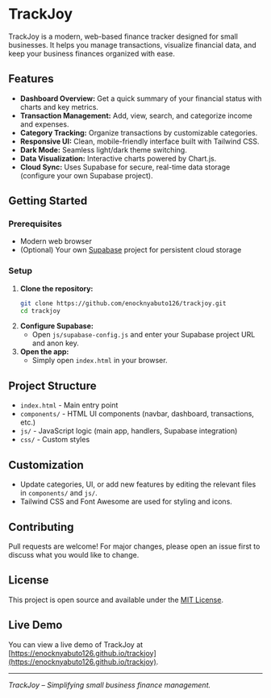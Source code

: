 # TrackJoy

TrackJoy is a modern, web-based finance tracker designed for small businesses. It helps you manage transactions, visualize financial data, and keep your business finances organized with ease.

## Features

- **Dashboard Overview:** Get a quick summary of your financial status with charts and key metrics.
- **Transaction Management:** Add, view, search, and categorize income and expenses.
- **Category Tracking:** Organize transactions by customizable categories.
- **Responsive UI:** Clean, mobile-friendly interface built with Tailwind CSS.
- **Dark Mode:** Seamless light/dark theme switching.
- **Data Visualization:** Interactive charts powered by Chart.js.
- **Cloud Sync:** Uses Supabase for secure, real-time data storage (configure your own Supabase project).

## Getting Started

### Prerequisites
- Modern web browser
- (Optional) Your own [Supabase](https://supabase.com/) project for persistent cloud storage

### Setup
1. **Clone the repository:**
   ```bash
   git clone https://github.com/enocknyabuto126/trackjoy.git
   cd trackjoy
   ```
2. **Configure Supabase:**
   - Open `js/supabase-config.js` and enter your Supabase project URL and anon key.
3. **Open the app:**
   - Simply open `index.html` in your browser.

## Project Structure

- `index.html` - Main entry point
- `components/` - HTML UI components (navbar, dashboard, transactions, etc.)
- `js/` - JavaScript logic (main app, handlers, Supabase integration)
- `css/` - Custom styles

## Customization
- Update categories, UI, or add new features by editing the relevant files in `components/` and `js/`.
- Tailwind CSS and Font Awesome are used for styling and icons.

## Contributing
Pull requests are welcome! For major changes, please open an issue first to discuss what you would like to change.

## License
This project is open source and available under the [MIT License](LICENSE).

## Live Demo
You can view a live demo of TrackJoy at [https://enocknyabuto126.github.io/trackjoy](https://enocknyabuto126.github.io/trackjoy).

---

*TrackJoy – Simplifying small business finance management.*
